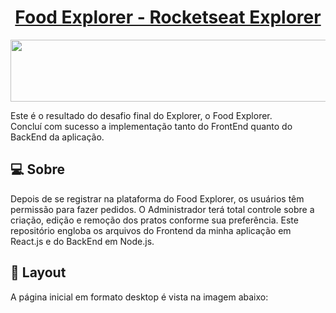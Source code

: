 <p align="center">
  <h1 align="center"><a href="https://foodexplorer-vagne.netlify.app">Food Explorer - Rocketseat Explorer</a></h1>
</p>

<p align="center">
  <img width="550" height="99" src="https://user-images.githubusercontent.com/103940637/254103358-b71d8245-7602-497a-9c4c-76f7658f7333.png">
</p>

Este é o resultado do desafio final do Explorer, o Food Explorer.
<br>
Concluí com sucesso a implementação tanto do FrontEnd quanto do BackEnd da aplicação.

## 💻 Sobre
Depois de se registrar na plataforma do Food Explorer, os usuários têm permissão para fazer pedidos. O Administrador terá total controle sobre a criação, edição e remoção dos pratos conforme sua preferência. Este repositório engloba os arquivos do Frontend da minha aplicação em React.js e do BackEnd em Node.js.

## 🎨 Layout
A página inicial em formato desktop é vista na imagem abaixo:
